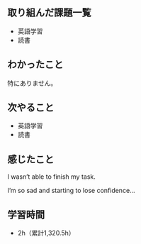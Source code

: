 ## 取り組んだ課題一覧
- 英語学習
- 読書
## わかったこと
特にありません。
## 次やること
- 英語学習
- 読書
## 感じたこと
I wasn’t able to finish my task.

I’m so sad and starting to lose confidence…

## 学習時間
- 2h（累計1,320.5h）